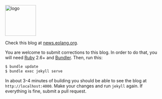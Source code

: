 <img alt="logo" src="https://www.objectionary.com/cactus.svg" height="100px" />

Check this blog at [news.eolang.org](https://news.eolang.org).

You are welcome to submit corrections to this blog. In order to do that,
you will need [Ruby](https://www.ruby-lang.org/en/) 2.6+ and
[Bundler](https://bundler.io/). Then, run this:

```bash
$ bundle update
$ bundle exec jekyll serve
```

In about 3-4 minutes of building you should be able to see the blog
at `http://localhost:4000`. Make your changes and run `jekyll` again. If
everything is fine, submit a pull request.
